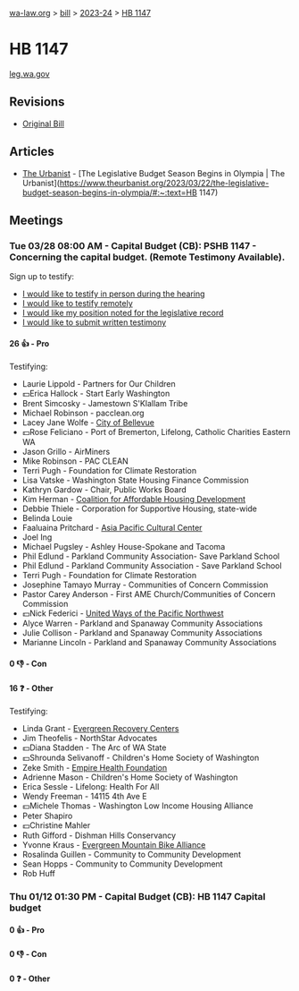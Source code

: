 [wa-law.org](/) > [bill](/bill/) > [2023-24](/bill/2023-24/) > [HB 1147](/bill/2023-24/hb/1147/)

# HB 1147
[leg.wa.gov](https://app.leg.wa.gov/billsummary?BillNumber=1147&Year=2023&Initiative=false)

## Revisions
* [Original Bill](1/)

## Articles
* [The Urbanist](/org/the_urbanist/) - [The Legislative Budget Season Begins in Olympia | The Urbanist](https://www.theurbanist.org/2023/03/22/the-legislative-budget-season-begins-in-olympia/#:~:text=HB 1147)

## Meetings
### Tue 03/28 08:00 AM - Capital Budget (CB): PSHB 1147 - Concerning the capital budget. (Remote Testimony Available).
Sign up to testify:
* [I would like to testify in person during the hearing](https://app.leg.wa.gov/csi/Testifier/Add?chamber=House&mId=31203&aId=154489&caId=22452&tId=1)
* [I would like to testify remotely](https://app.leg.wa.gov/csi/Testifier/Add?chamber=House&mId=31203&aId=154489&caId=22452&tId=2)
* [I would like my position noted for the legislative record](https://app.leg.wa.gov/csi/Testifier/Add?chamber=House&mId=31203&aId=154489&caId=22452&tId=3)
* [I would like to submit written testimony](https://app.leg.wa.gov/csi/Testifier/Add?chamber=House&mId=31203&aId=154489&caId=22452&tId=4)

#### 26 👍 - Pro
Testifying:
* Laurie Lippold - Partners for Our Children
* 💵Erica Hallock - Start Early Washington
* Brent Simcosky - Jamestown S'Klallam Tribe
* Michael Robinson - pacclean.org
* Lacey Jane Wolfe - [City of Bellevue](/org/city_of_bellevue/)
* 💵Rose Feliciano - Port of Bremerton, Lifelong, Catholic Charities Eastern WA
* Jason Grillo - AirMiners
* Mike Robinson - PAC CLEAN
* Terri Pugh - Foundation for Climate Restoration
* Lisa Vatske - Washington State Housing Finance Commission
* Kathryn Gardow - Chair, Public Works Board
* Kim Herman - [Coalition for Affordable Housing Development](/org/coalition_for_affordable_housing_development/)
* Debbie Thiele - Corporation for Supportive Housing, state-wide
* Belinda Louie
* Faaluaina Pritchard - [Asia Pacific Cultural Center](/org/asia_pacific_cultural_center/)
* Joel Ing
* Michael Pugsley - Ashley House-Spokane and Tacoma
* Phil Edlund - Parkland Community Association- Save Parkland School
* Phil Edlund - Parkland Community Association - Save Parkland School
* Terri Pugh - Foundation for Climate Restoration
* Josephine Tamayo Murray - Communities of Concern Commission
* Pastor Carey Anderson - First AME Church/Communities of Concern Commission
* 💵Nick Federici - [United Ways of the Pacific Northwest](/org/united_ways_of_the_pacific_northwest/)
* Alyce Warren - Parkland and Spanaway Community Associations
* Julie Collison - Parkland and Spanaway Community Associations
* Marianne Lincoln - Parkland and Spanaway Community Associations

#### 0 👎 - Con

#### 16 ❓ - Other
Testifying:
* Linda Grant - [Evergreen Recovery Centers](/org/evergreen_recovery_centers/)
* Jim Theofelis - NorthStar Advocates
* 💵Diana Stadden - The Arc of WA State
* 💵Shrounda Selivanoff - Children's Home Society of Washington
* Zeke Smith - [Empire Health Foundation](/org/empire_health_foundation/)
* Adrienne Mason - Children's Home Society of Washington
* Erica Sessle - Lifelong: Health For All
* Wendy Freeman - 14115 4th Ave E
* 💵Michele Thomas - Washington Low Income Housing Alliance
* Peter Shapiro
* 💵Christine Mahler
* Ruth Gifford - Dishman Hills Conservancy
* Yvonne Kraus - [Evergreen Mountain Bike Alliance](/org/evergreen_mountain_bike_alliance/)
* Rosalinda Guillen - Community to Community Development
* Sean Hopps - Community to Community Development
* Rob Huff

### Thu 01/12 01:30 PM - Capital Budget (CB): HB 1147 Capital budget
#### 0 👍 - Pro

#### 0 👎 - Con

#### 0 ❓ - Other
